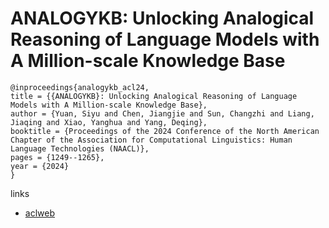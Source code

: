 # ANALOGYKB: Unlocking Analogical Reasoning of Language Models with A Million-scale Knowledge Base

```
@inproceedings{analogykb_acl24,
title = {{ANALOGYKB}: Unlocking Analogical Reasoning of Language Models with A Million-scale Knowledge Base},
author = {Yuan, Siyu and Chen, Jiangjie and Sun, Changzhi and Liang, Jiaqing and Xiao, Yanghua and Yang, Deqing},
booktitle = {Proceedings of the 2024 Conference of the North American Chapter of the Association for Computational Linguistics: Human Language Technologies (NAACL)},
pages = {1249--1265},
year = {2024}
}
```

links
- [aclweb](https://aclanthology.org/2024.acl-long.68)
